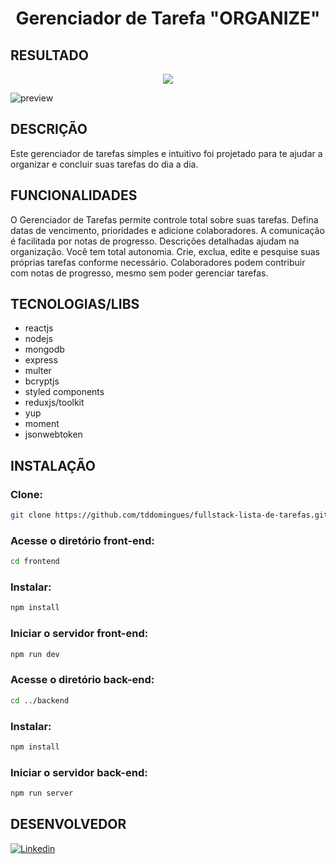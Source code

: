 <h1 align="center">
  Gerenciador de Tarefa "ORGANIZE"
</h1>

## RESULTADO

<p align="center">
  <img src="https://i.imgur.com/wigva74.png">
</p>

![preview](https://github.com/tddomingues/fullstack-lista-de-tarefas/assets/129981877/a2076a59-42f0-4860-a718-1283646ac231)


## DESCRIÇÃO

Este gerenciador de tarefas simples e intuitivo foi projetado para te ajudar a organizar e concluir suas tarefas do dia a dia.

## FUNCIONALIDADES

O Gerenciador de Tarefas permite controle total sobre suas tarefas. Defina datas de vencimento, prioridades e adicione colaboradores. 
A comunicação é facilitada por notas de progresso. Descrições detalhadas ajudam na organização. Você tem total autonomia. 
Crie, exclua, edite e pesquise suas próprias tarefas conforme necessário. Colaboradores podem contribuir com notas de progresso, mesmo sem poder gerenciar tarefas.

## TECNOLOGIAS/LIBS

- reactjs
- nodejs
- mongodb
- express
- multer
- bcryptjs
- styled components
- reduxjs/toolkit
- yup
- moment
- jsonwebtoken

## 

## INSTALAÇÃO
### Clone:
```bash
git clone https://github.com/tddomingues/fullstack-lista-de-tarefas.git
````

### Acesse o diretório front-end:
```bash
cd frontend
````

### Instalar:
```bash
npm install
````

### Iniciar o servidor front-end:
```bash
npm run dev
````

### Acesse o diretório back-end:
```bash
cd ../backend
````

### Instalar:
```bash
npm install
````

### Iniciar o servidor  back-end:
```bash
npm run server
````

## DESENVOLVEDOR

[![Linkedin](https://img.shields.io/badge/LinkedIn-0077B5?style=for-the-badge&logo=linkedin&logoColor=white)](https://www.linkedin.com/in/tiago-domingues-4089b5123/)



